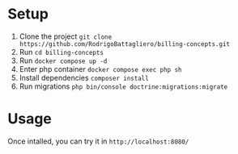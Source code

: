 # Setup

1. Clone the project `git clone https://github.com/RodrigoBattagliero/billing-concepts.git`
2. Run `cd billing-concepts`
3. Run `docker compose up -d`
4. Enter php container `docker compose exec php sh`
5. Install dependencies `composer install`
6. Run migrations `php bin/console doctrine:migrations:migrate`


# Usage

Once intalled, you can try it in `http://localhost:8080/`